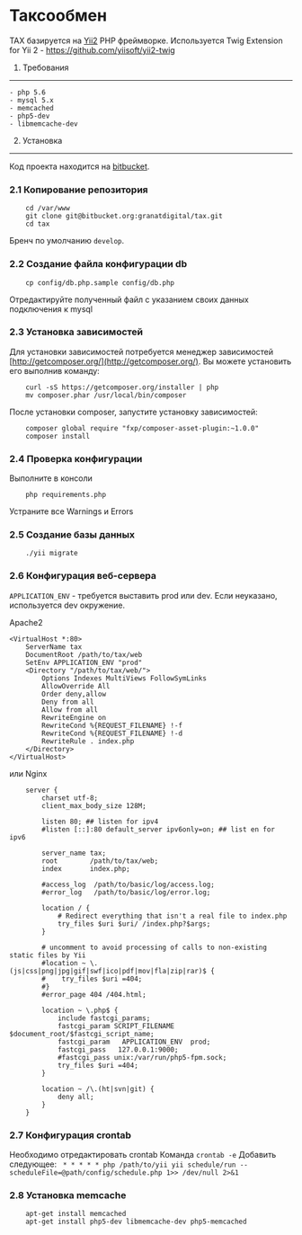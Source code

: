 Таксообмен
========================

TAX базируется на [Yii2](https://github.com/yiisoft/yii2) PHP фреймворке.
Используется Twig Extension for Yii 2 - https://github.com/yiisoft/yii2-twig

1. Требования
----------------------------------
    - php 5.6
    - mysql 5.x
    - memcached
    - php5-dev 
    - libmemcache-dev
    

2. Установка
----------------------------------

Код проекта находится на [bitbucket](git@bitbucket.org:granatdigital/tax.git). 

### 2.1 Копирование репозитория

```
    cd /var/www
    git clone git@bitbucket.org:granatdigital/tax.git
    cd tax
```

Бренч по умолчанию ```develop```. 

### 2.2 Создание файла конфигурации db

```
    cp config/db.php.sample config/db.php
```

Отредактируйте полученный файл с указанием своих данных подключения к mysql

### 2.3 Установка зависимостей

Для установки зависимостей потребуется менеджер зависимостей [http://getcomposer.org/](http://getcomposer.org/). Вы можете установить его выполнив команду:

```
    curl -sS https://getcomposer.org/installer | php
    mv composer.phar /usr/local/bin/composer
```

После установки composer, запустите установку зависимостей:

```
    composer global require "fxp/composer-asset-plugin:~1.0.0"
    composer install
```

### 2.4 Проверка конфигурации

Выполните в консоли

```
    php requirements.php
```

Устраните все Warnings и Errors

### 2.5 Создание базы данных

```
    ./yii migrate
```

### 2.6 Конфигурация веб-сервера

`APPLICATION_ENV` - требуется выставить prod или dev. Если неуказано, используется dev окружение.

Apache2 

```
<VirtualHost *:80>
    ServerName tax
    DocumentRoot /path/to/tax/web
    SetEnv APPLICATION_ENV "prod"
    <Directory "/path/to/tax/web/">
        Options Indexes MultiViews FollowSymLinks
        AllowOverride All
        Order deny,allow
        Deny from all
        Allow from all
        RewriteEngine on
        RewriteCond %{REQUEST_FILENAME} !-f
        RewriteCond %{REQUEST_FILENAME} !-d
        RewriteRule . index.php
    </Directory>
</VirtualHost>
```

или Nginx

```
    server {
        charset utf-8;
        client_max_body_size 128M;
    
        listen 80; ## listen for ipv4
        #listen [::]:80 default_server ipv6only=on; ## list	en for ipv6
    
        server_name tax;
        root        /path/to/tax/web;
        index       index.php;
    
        #access_log  /path/to/basic/log/access.log;
        #error_log   /path/to/basic/log/error.log;
    
        location / {
            # Redirect everything that isn't a real file to index.php
            try_files $uri $uri/ /index.php?$args;
        }
    
        # uncomment to avoid processing of calls to non-existing static files by Yii
        #location ~ \.(js|css|png|jpg|gif|swf|ico|pdf|mov|fla|zip|rar)$ {
        #    try_files $uri =404;
        #}
        #error_page 404 /404.html;
    
        location ~ \.php$ {
            include fastcgi_params;
            fastcgi_param SCRIPT_FILENAME $document_root/$fastcgi_script_name;
            fastcgi_param   APPLICATION_ENV  prod;
            fastcgi_pass   127.0.0.1:9000;
            #fastcgi_pass unix:/var/run/php5-fpm.sock;
            try_files $uri =404;
        }
    
        location ~ /\.(ht|svn|git) {
            deny all;
        }
    }
```

### 2.7 Конфигурация crontab
Необходимо отредактировать crontab 
Команда  ```crontab -e```
Добавить следующее:
    `` * * * * * php /path/to/yii yii schedule/run --scheduleFile=@path/config/schedule.php 1>> /dev/null 2>&1``

### 2.8 Установка memcache
```
    apt-get install memcached
	apt-get install php5-dev libmemcache-dev php5-memcached
```